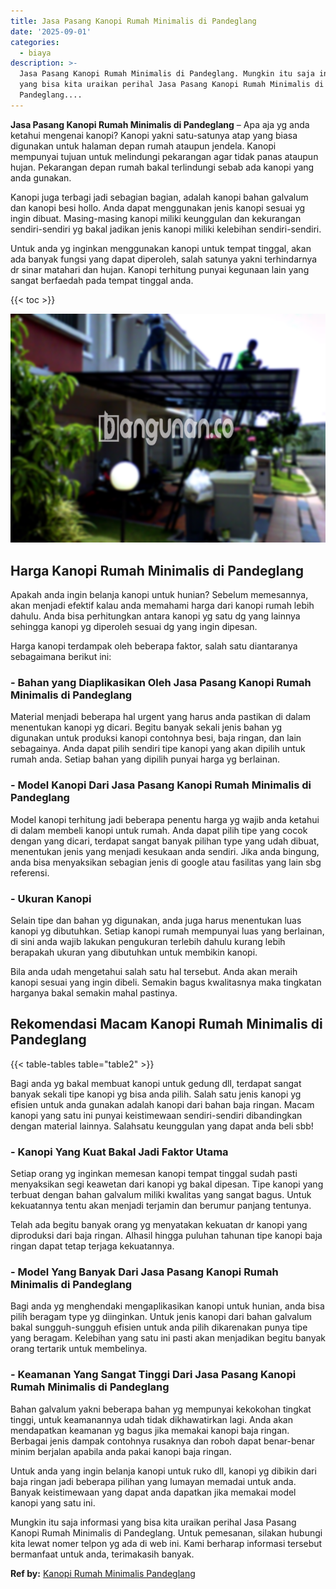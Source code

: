 ```yaml
---
title: Jasa Pasang Kanopi Rumah Minimalis di Pandeglang
date: '2025-09-01'
categories:
  - biaya
description: >-
  Jasa Pasang Kanopi Rumah Minimalis di Pandeglang. Mungkin itu saja informasi
  yang bisa kita uraikan perihal Jasa Pasang Kanopi Rumah Minimalis di
  Pandeglang....
---
```


**Jasa Pasang Kanopi Rumah Minimalis di Pandeglang** – Apa aja yg anda ketahui mengenai kanopi? Kanopi yakni satu-satunya atap yang biasa digunakan untuk halaman depan rumah ataupun jendela. Kanopi mempunyai tujuan untuk melindungi pekarangan agar tidak panas ataupun hujan. Pekarangan depan rumah bakal terlindungi sebab ada kanopi yang anda gunakan.

Kanopi juga terbagi jadi sebagian bagian, adalah kanopi bahan galvalum dan kanopi besi hollo. Anda dapat menggunakan jenis kanopi sesuai yg ingin dibuat. Masing-masing kanopi miliki keunggulan dan kekurangan sendiri-sendiri yg bakal jadikan jenis kanopi miliki kelebihan sendiri-sendiri.

Untuk anda yg inginkan menggunakan kanopi untuk tempat tinggal, akan ada banyak fungsi yang dapat diperoleh, salah satunya yakni terhindarnya dr sinar matahari dan hujan. Kanopi terhitung punyai kegunaan lain yang sangat berfaedah pada tempat tinggal anda.

{{< toc >}}

![Jasa Pasang Kanopi Rumah Minimalis di Pandeglang](/images/harga-kanopi-minimalis-47.png)

## Harga Kanopi Rumah Minimalis di Pandeglang

Apakah anda ingin belanja kanopi untuk hunian? Sebelum memesannya, akan menjadi efektif kalau anda memahami harga dari kanopi rumah lebih dahulu. Anda bisa perhitungkan antara kanopi yg satu dg yang lainnya sehingga kanopi yg diperoleh sesuai dg yang ingin dipesan.

Harga kanopi terdampak oleh beberapa faktor, salah satu diantaranya sebagaimana berikut ini:

### \- Bahan yang Diaplikasikan Oleh Jasa Pasang Kanopi Rumah Minimalis di Pandeglang

Material menjadi beberapa hal urgent yang harus anda pastikan di dalam menentukan kanopi yg dicari. Begitu banyak sekali jenis bahan yg digunakan untuk produksi kanopi contohnya besi, baja ringan, dan lain sebagainya. Anda dapat pilih sendiri tipe kanopi yang akan dipilih untuk rumah anda. Setiap bahan yang dipilih punyai harga yg berlainan.

### \- Model Kanopi Dari Jasa Pasang Kanopi Rumah Minimalis di Pandeglang

Model kanopi terhitung jadi beberapa penentu harga yg wajib anda ketahui di dalam membeli kanopi untuk rumah. Anda dapat pilih tipe yang cocok dengan yang dicari, terdapat sangat banyak pilihan type yang udah dibuat, menentukan jenis yang menjadi kesukaan anda sendiri. Jika anda bingung, anda bisa menyaksikan sebagian jenis di google atau fasilitas yang lain sbg referensi.

### \- Ukuran Kanopi

Selain tipe dan bahan yg digunakan, anda juga harus menentukan luas kanopi yg dibutuhkan. Setiap kanopi rumah mempunyai luas yang berlainan, di sini anda wajib lakukan pengukuran terlebih dahulu kurang lebih berapakah ukuran yang dibutuhkan untuk membikin kanopi.

Bila anda udah mengetahui salah satu hal tersebut. Anda akan meraih kanopi sesuai yang ingin dibeli. Semakin bagus kwalitasnya maka tingkatan harganya bakal semakin mahal pastinya.

## Rekomendasi Macam Kanopi Rumah Minimalis di Pandeglang

{{< table-tables table="table2" >}}

Bagi anda yg bakal membuat kanopi untuk gedung dll, terdapat sangat banyak sekali tipe kanopi yg bisa anda pilih. Salah satu jenis kanopi yg efisien untuk anda gunakan adalah kanopi dari bahan baja ringan. Macam kanopi yang satu ini punyai keistimewaan sendiri-sendiri dibandingkan dengan material lainnya. Salahsatu keunggulan yang dapat anda beli sbb!

### \- Kanopi Yang Kuat Bakal Jadi Faktor Utama

Setiap orang yg inginkan memesan kanopi tempat tinggal sudah pasti menyaksikan segi keawetan dari kanopi yg bakal dipesan. Tipe kanopi yang terbuat dengan bahan galvalum miliki kwalitas yang sangat bagus. Untuk kekuatannya tentu akan menjadi terjamin dan berumur panjang tentunya.

Telah ada begitu banyak orang yg menyatakan kekuatan dr kanopi yang diproduksi dari baja ringan. Alhasil hingga puluhan tahunan tipe kanopi baja ringan dapat tetap terjaga kekuatannya.

### \- Model Yang Banyak Dari Jasa Pasang Kanopi Rumah Minimalis di Pandeglang

Bagi anda yg menghendaki mengaplikasikan kanopi untuk hunian, anda bisa pilih beragam type yg diinginkan. Untuk jenis kanopi dari bahan galvalum bakal sungguh-sungguh efisien untuk anda pilih dikarenakan punya tipe yang beragam. Kelebihan yang satu ini pasti akan menjadikan begitu banyak orang tertarik untuk membelinya.

### \- Keamanan Yang Sangat Tinggi Dari Jasa Pasang Kanopi Rumah Minimalis di Pandeglang

Bahan galvalum yakni beberapa bahan yg mempunyai kekokohan tingkat tinggi, untuk keamanannya udah tidak dikhawatirkan lagi. Anda akan mendapatkan keamanan yg bagus jika memakai kanopi baja ringan. Berbagai jenis dampak contohnya rusaknya dan roboh dapat benar-benar minim berjalan apabila anda pakai kanopi baja ringan.

Untuk anda yang ingin belanja kanopi untuk ruko dll, kanopi yg dibikin dari baja ringan jadi beberapa pilihan yang lumayan memadai untuk anda. Banyak keistimewaan yang dapat anda dapatkan jika memakai model kanopi yang satu ini.

Mungkin itu saja informasi yang bisa kita uraikan perihal Jasa Pasang Kanopi Rumah Minimalis di Pandeglang. Untuk pemesanan, silakan hubungi kita lewat nomer telpon yg ada di web ini. Kami berharap informasi tersebut bermanfaat untuk anda, terimakasih banyak.

**Ref by:**  [Kanopi Rumah Minimalis Pandeglang](https://id.wikipedia.org/wiki/Kanopi)
